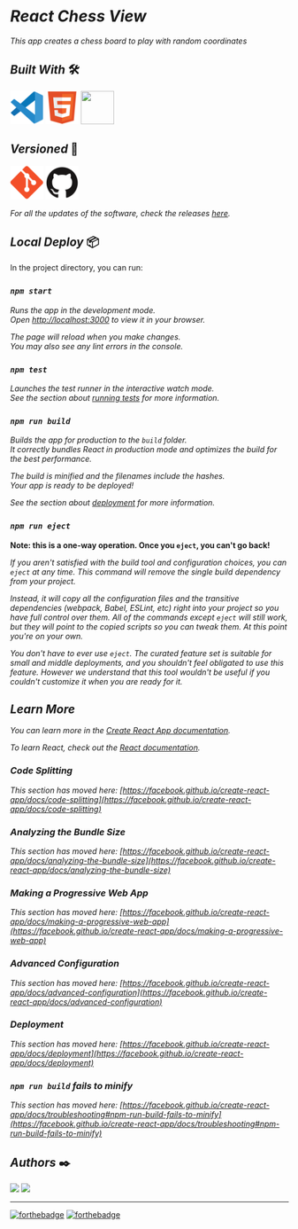 # ***React Chess View***

*This app creates a chess board to play with random coordinates*

## ***Built With*** 🛠️

<p align="left">
    <a href="https://code.visualstudio.com/" target="_blank"> <img src="https://raw.githubusercontent.com/devicons/devicon/2ae2a900d2f041da66e950e4d48052658d850630/icons/vscode/vscode-original.svg" height="60" width = "60"></a>
     <a href="https://html.com/" target="_blank"> <img src="https://raw.githubusercontent.com/devicons/devicon/2ae2a900d2f041da66e950e4d48052658d850630/icons/html5/html5-original.svg" height="60" width = "60"></a>
  <a href="https://html.com/" target="_blank"> <img src="https://cdn.freebiesupply.com/logos/large/2x/react-1-logo-png-transparent.png" height="60" width = "60"></a>
</p>

## ***Versioned*** 📌

<p align="left">
     <a href="https://git-scm.com/" target="_blank"> <img src="https://raw.githubusercontent.com/devicons/devicon/2ae2a900d2f041da66e950e4d48052658d850630/icons/git/git-original.svg" height="60" width = "60"></a>
    <a href="https://github.com/" target="_blank"> <img src="https://raw.githubusercontent.com/devicons/devicon/2ae2a900d2f041da66e950e4d48052658d850630/icons/github/github-original.svg" height="60" width = "60"></a>
</p>

*For all the updates of the software, check the releases [here](https://github.com/danielaolartebo/PI1-RBE/tags).*

## ***Local Deploy*** 📦

In the project directory, you can run:

### *`npm start`*

*Runs the app in the development mode.*\
*Open [http://localhost:3000](http://localhost:3000) to view it in your browser.*

*The page will reload when you make changes.*\
*You may also see any lint errors in the console.*

### *`npm test`*

*Launches the test runner in the interactive watch mode.*\
*See the section about [running tests](https://facebook.github.io/create-react-app/docs/running-tests) for more information.*

### *`npm run build`*

*Builds the app for production to the `build` folder.*\
*It correctly bundles React in production mode and optimizes the build for the best performance.*

*The build is minified and the filenames include the hashes.*\
*Your app is ready to be deployed!*

*See the section about [deployment](https://facebook.github.io/create-react-app/docs/deployment) for more information.*

### *`npm run eject`*

**Note: this is a one-way operation. Once you `eject`, you can't go back!**

*If you aren't satisfied with the build tool and configuration choices, you can `eject` at any time. This command will remove the single build dependency from your project.*

*Instead, it will copy all the configuration files and the transitive dependencies (webpack, Babel, ESLint, etc) right into your project so you have full control over them. All of the commands except `eject` will still work, but they will point to the copied scripts so you can tweak them. At this point you're on your own.*

*You don't have to ever use `eject`. The curated feature set is suitable for small and middle deployments, and you shouldn't feel obligated to use this feature. However we understand that this tool wouldn't be useful if you couldn't customize it when you are ready for it.*

## *Learn More*

*You can learn more in the [Create React App documentation](https://facebook.github.io/create-react-app/docs/getting-started).*

*To learn React, check out the [React documentation](https://reactjs.org/).*

### *Code Splitting*

*This section has moved here: [https://facebook.github.io/create-react-app/docs/code-splitting](https://facebook.github.io/create-react-app/docs/code-splitting)*

### *Analyzing the Bundle Size*

*This section has moved here: [https://facebook.github.io/create-react-app/docs/analyzing-the-bundle-size](https://facebook.github.io/create-react-app/docs/analyzing-the-bundle-size)*

### *Making a Progressive Web App*

*This section has moved here: [https://facebook.github.io/create-react-app/docs/making-a-progressive-web-app](https://facebook.github.io/create-react-app/docs/making-a-progressive-web-app)*

### *Advanced Configuration*

*This section has moved here: [https://facebook.github.io/create-react-app/docs/advanced-configuration](https://facebook.github.io/create-react-app/docs/advanced-configuration)*

### *Deployment*

*This section has moved here: [https://facebook.github.io/create-react-app/docs/deployment](https://facebook.github.io/create-react-app/docs/deployment)*

### *`npm run build` fails to minify*

*This section has moved here: [https://facebook.github.io/create-react-app/docs/troubleshooting#npm-run-build-fails-to-minify](https://facebook.github.io/create-react-app/docs/troubleshooting#npm-run-build-fails-to-minify)*

## ***Authors*** ✒️

<p align="left">
    <a href="https://github.com/cuatrosr" target="_blank"> <img src="https://images.weserv.nl/?url=avatars.githubusercontent.com/u/70908378?v=4&h=60&w=60&fit=cover&mask=circle"></a>
  <a href="https://github.com/danielaolartebo" target="_blank"> <img src="https://images.weserv.nl/?url=avatars.githubusercontent.com/u/53228651?v=4&h=60&w=60&fit=cover&mask=circle"></a>
</p>

---

[![forthebadge](https://forthebadge.com/images/badges/built-with-love.svg)](https://forthebadge.com)
[![forthebadge](https://forthebadge.com/images/badges/for-you.svg)](https://forthebadge.com)
